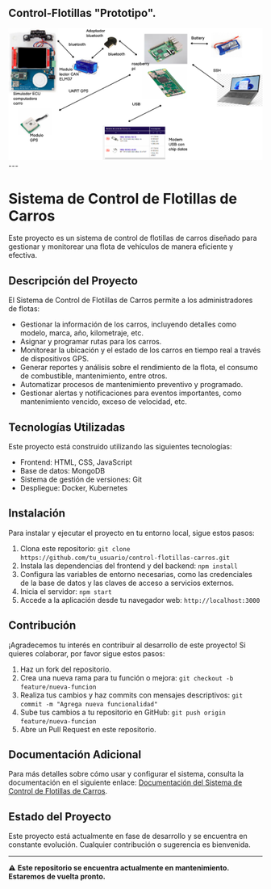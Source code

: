 ## Control-Flotillas "Prototipo".
<img src="Images/ARQUITECTURA.png" alt="pantalla principal">
---


# Sistema de Control de Flotillas de Carros

Este proyecto es un sistema de control de flotillas de carros diseñado para gestionar y monitorear una flota de vehículos de manera eficiente y efectiva.

## Descripción del Proyecto

El Sistema de Control de Flotillas de Carros permite a los administradores de flotas:

- Gestionar la información de los carros, incluyendo detalles como modelo, marca, año, kilometraje, etc.
- Asignar y programar rutas para los carros.
- Monitorear la ubicación y el estado de los carros en tiempo real a través de dispositivos GPS.
- Generar reportes y análisis sobre el rendimiento de la flota, el consumo de combustible, mantenimiento, entre otros.
- Automatizar procesos de mantenimiento preventivo y programado.
- Gestionar alertas y notificaciones para eventos importantes, como mantenimiento vencido, exceso de velocidad, etc.

## Tecnologías Utilizadas

Este proyecto está construido utilizando las siguientes tecnologías:

- Frontend: HTML, CSS, JavaScript
- Base de datos: MongoDB
- Sistema de gestión de versiones: Git
- Despliegue: Docker, Kubernetes

## Instalación

Para instalar y ejecutar el proyecto en tu entorno local, sigue estos pasos:

1. Clona este repositorio: `git clone https://github.com/tu_usuario/control-flotillas-carros.git`
2. Instala las dependencias del frontend y del backend: `npm install`
3. Configura las variables de entorno necesarias, como las credenciales de la base de datos y las claves de acceso a servicios externos.
4. Inicia el servidor: `npm start`
5. Accede a la aplicación desde tu navegador web: `http://localhost:3000`

## Contribución

¡Agradecemos tu interés en contribuir al desarrollo de este proyecto! Si quieres colaborar, por favor sigue estos pasos:

1. Haz un fork del repositorio.
2. Crea una nueva rama para tu función o mejora: `git checkout -b feature/nueva-funcion`
3. Realiza tus cambios y haz commits con mensajes descriptivos: `git commit -m "Agrega nueva funcionalidad"`
4. Sube tus cambios a tu repositorio en GitHub: `git push origin feature/nueva-funcion`
5. Abre un Pull Request en este repositorio.

## Documentación Adicional

Para más detalles sobre cómo usar y configurar el sistema, consulta la documentación en el siguiente enlace: [Documentación del Sistema de Control de Flotillas de Carros](#).

## Estado del Proyecto

Este proyecto está actualmente en fase de desarrollo y se encuentra en constante evolución. Cualquier contribución o sugerencia es bienvenida.


---

⚠️ **Este repositorio se encuentra actualmente en mantenimiento. Estaremos de vuelta pronto.**
